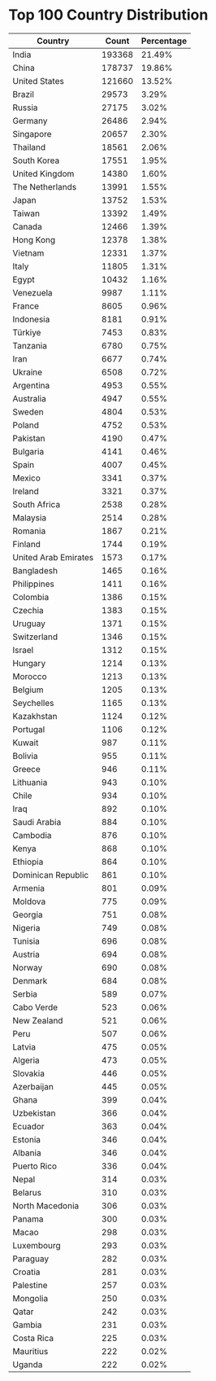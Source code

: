 # Top 100 Country Distribution
| Country | Count | Percentage |
|----|----|----|
| India | 193368 | 21.49% |
| China | 178737 | 19.86% |
| United States | 121660 | 13.52% |
| Brazil | 29573 | 3.29% |
| Russia | 27175 | 3.02% |
| Germany | 26486 | 2.94% |
| Singapore | 20657 | 2.30% |
| Thailand | 18561 | 2.06% |
| South Korea | 17551 | 1.95% |
| United Kingdom | 14380 | 1.60% |
| The Netherlands | 13991 | 1.55% |
| Japan | 13752 | 1.53% |
| Taiwan | 13392 | 1.49% |
| Canada | 12466 | 1.39% |
| Hong Kong | 12378 | 1.38% |
| Vietnam | 12331 | 1.37% |
| Italy | 11805 | 1.31% |
| Egypt | 10432 | 1.16% |
| Venezuela | 9987 | 1.11% |
| France | 8605 | 0.96% |
| Indonesia | 8181 | 0.91% |
| Türkiye | 7453 | 0.83% |
| Tanzania | 6780 | 0.75% |
| Iran | 6677 | 0.74% |
| Ukraine | 6508 | 0.72% |
| Argentina | 4953 | 0.55% |
| Australia | 4947 | 0.55% |
| Sweden | 4804 | 0.53% |
| Poland | 4752 | 0.53% |
| Pakistan | 4190 | 0.47% |
| Bulgaria | 4141 | 0.46% |
| Spain | 4007 | 0.45% |
| Mexico | 3341 | 0.37% |
| Ireland | 3321 | 0.37% |
| South Africa | 2538 | 0.28% |
| Malaysia | 2514 | 0.28% |
| Romania | 1867 | 0.21% |
| Finland | 1744 | 0.19% |
| United Arab Emirates | 1573 | 0.17% |
| Bangladesh | 1465 | 0.16% |
| Philippines | 1411 | 0.16% |
| Colombia | 1386 | 0.15% |
| Czechia | 1383 | 0.15% |
| Uruguay | 1371 | 0.15% |
| Switzerland | 1346 | 0.15% |
| Israel | 1312 | 0.15% |
| Hungary | 1214 | 0.13% |
| Morocco | 1213 | 0.13% |
| Belgium | 1205 | 0.13% |
| Seychelles | 1165 | 0.13% |
| Kazakhstan | 1124 | 0.12% |
| Portugal | 1106 | 0.12% |
| Kuwait | 987 | 0.11% |
| Bolivia | 955 | 0.11% |
| Greece | 946 | 0.11% |
| Lithuania | 943 | 0.10% |
| Chile | 934 | 0.10% |
| Iraq | 892 | 0.10% |
| Saudi Arabia | 884 | 0.10% |
| Cambodia | 876 | 0.10% |
| Kenya | 868 | 0.10% |
| Ethiopia | 864 | 0.10% |
| Dominican Republic | 861 | 0.10% |
| Armenia | 801 | 0.09% |
| Moldova | 775 | 0.09% |
| Georgia | 751 | 0.08% |
| Nigeria | 749 | 0.08% |
| Tunisia | 696 | 0.08% |
| Austria | 694 | 0.08% |
| Norway | 690 | 0.08% |
| Denmark | 684 | 0.08% |
| Serbia | 589 | 0.07% |
| Cabo Verde | 523 | 0.06% |
| New Zealand | 521 | 0.06% |
| Peru | 507 | 0.06% |
| Latvia | 475 | 0.05% |
| Algeria | 473 | 0.05% |
| Slovakia | 446 | 0.05% |
| Azerbaijan | 445 | 0.05% |
| Ghana | 399 | 0.04% |
| Uzbekistan | 366 | 0.04% |
| Ecuador | 363 | 0.04% |
| Estonia | 346 | 0.04% |
| Albania | 346 | 0.04% |
| Puerto Rico | 336 | 0.04% |
| Nepal | 314 | 0.03% |
| Belarus | 310 | 0.03% |
| North Macedonia | 306 | 0.03% |
| Panama | 300 | 0.03% |
| Macao | 298 | 0.03% |
| Luxembourg | 293 | 0.03% |
| Paraguay | 282 | 0.03% |
| Croatia | 281 | 0.03% |
| Palestine | 257 | 0.03% |
| Mongolia | 250 | 0.03% |
| Qatar | 242 | 0.03% |
| Gambia | 231 | 0.03% |
| Costa Rica | 225 | 0.03% |
| Mauritius | 222 | 0.02% |
| Uganda | 222 | 0.02% |
